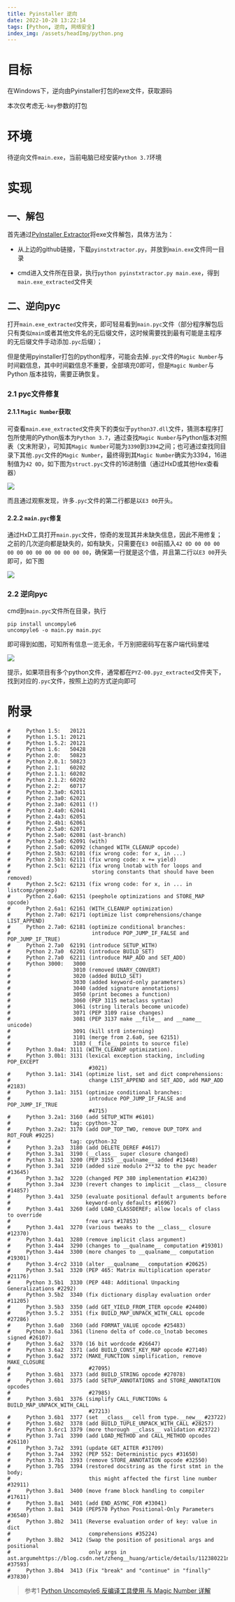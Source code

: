 ```yaml
---
title: Pyinstaller 逆向
date: 2022-10-28 13:22:14
tags: [Python, 逆向, 网络安全]
index_img: /assets/headImg/python.png
---
```


# 目标

在Windows下，逆向由Pyinstaller打包的exe文件，获取源码

本次仅考虑无`-key`参数的打包

<!--more-->

# 环境

待逆向文件`main.exe`，当前电脑已经安装`Python 3.7`环境

# 实现

## 一、解包

首先通过[PyInstaller Extractor](https://github.com/extremecoders-re/pyinstxtractor)将exe文件解包，具体方法为：

* 从上边的github链接，下载`pyinstxtractor.py`，并放到`main.exe`文件同一目录

* cmd进入文件所在目录，执行`python pyinstxtractor.py main.exe`，得到`main.exe_extracted`文件夹

## 二、逆向pyc

打开`main.exe_extracted`文件夹，即可轻易看到`main.pyc`文件（部分程序解包后只有类似`main`或者其他文件名的无后缀文件，这时候需要找到最有可能是主程序的无后缀文件手动添加`.pyc`后缀）；

但是使用pyinstaller打包的python程序，可能会去掉`.pyc`文件的`Magic Number`与时间戳信息，其中时间戳信息不重要，全部填充0即可，但是`Magic Number`与Python 版本挂钩，需要正确恢复。

### 2.1 pyc文件修复

#### 2.1.1 `Magic Number`获取

可查看`main.exe_extracted`文件夹下的类似于`python37.dll`文件，猜测本程序打包所使用的Python版本为`Python 3.7`，通过查找`Magic Number`与Python版本对照表（文末附录），可知其`Magic Number`可能为`3390`到`3394`之间；也可通过查找同目录下其他`.pyc`文件的`Magic Number`，最终得到其`Magic Number`确实为3394，16进制值为`42 0D`，如下图为`struct.pyc`文件的16进制值（通过HxD或其他Hex查看器）

![](newpost-50/2022-10-28-15-08-37-image.png)

而且通过观察发现，许多`.pyc`文件的第二行都是以`E3 00`开头。

#### 2.2.2 `main.pyc`修复

通过HxD工具打开`main.pyc`文件，惊奇的发现其并未缺失信息，因此不用修复；之前的几次逆向都是缺失的，如有缺失，只需要在`E3 00`前插入`42 0D 00 00 00 00 00 00 00 00 00 00 00 00`，确保第一行就是这个值，并且第二行以`E3 00`开头即可，如下图

![](newpost-50/2022-10-28-15-16-14-image.png)

### 2.2 逆向pyc

cmd到`main.pyc`文件所在目录，执行

```shell
pip install uncompyle6
uncompyle6 -o main.py main.pyc
```

即可得到如图，可知所有信息一览无余，千万别把密码写在客户端代码里哇

![](newpost-50/2022-10-28-15-19-51-image.png)

提示，如果项目有多个python文件，通常都在`PYZ-00.pyz_extracted`文件夹下，找到对应的`.pyc`文件，按照上边的方式逆向即可

# 附录

```
#     Python 1.5:   20121
#     Python 1.5.1: 20121
#     Python 1.5.2: 20121
#     Python 1.6:   50428
#     Python 2.0:   50823
#     Python 2.0.1: 50823
#     Python 2.1:   60202
#     Python 2.1.1: 60202
#     Python 2.1.2: 60202
#     Python 2.2:   60717
#     Python 2.3a0: 62011
#     Python 2.3a0: 62021
#     Python 2.3a0: 62011 (!)
#     Python 2.4a0: 62041
#     Python 2.4a3: 62051
#     Python 2.4b1: 62061
#     Python 2.5a0: 62071
#     Python 2.5a0: 62081 (ast-branch)
#     Python 2.5a0: 62091 (with)
#     Python 2.5a0: 62092 (changed WITH_CLEANUP opcode)
#     Python 2.5b3: 62101 (fix wrong code: for x, in ...)
#     Python 2.5b3: 62111 (fix wrong code: x += yield)
#     Python 2.5c1: 62121 (fix wrong lnotab with for loops and
#                          storing constants that should have been removed)
#     Python 2.5c2: 62131 (fix wrong code: for x, in ... in listcomp/genexp)
#     Python 2.6a0: 62151 (peephole optimizations and STORE_MAP opcode)
#     Python 2.6a1: 62161 (WITH_CLEANUP optimization)
#     Python 2.7a0: 62171 (optimize list comprehensions/change LIST_APPEND)
#     Python 2.7a0: 62181 (optimize conditional branches:
#                          introduce POP_JUMP_IF_FALSE and POP_JUMP_IF_TRUE)
#     Python 2.7a0  62191 (introduce SETUP_WITH)
#     Python 2.7a0  62201 (introduce BUILD_SET)
#     Python 2.7a0  62211 (introduce MAP_ADD and SET_ADD)
#     Python 3000:   3000
#                    3010 (removed UNARY_CONVERT)
#                    3020 (added BUILD_SET)
#                    3030 (added keyword-only parameters)
#                    3040 (added signature annotations)
#                    3050 (print becomes a function)
#                    3060 (PEP 3115 metaclass syntax)
#                    3061 (string literals become unicode)
#                    3071 (PEP 3109 raise changes)
#                    3081 (PEP 3137 make __file__ and __name__ unicode)
#                    3091 (kill str8 interning)
#                    3101 (merge from 2.6a0, see 62151)
#                    3103 (__file__ points to source file)
#     Python 3.0a4: 3111 (WITH_CLEANUP optimization).
#     Python 3.0b1: 3131 (lexical exception stacking, including POP_EXCEPT
                          #3021)
#     Python 3.1a1: 3141 (optimize list, set and dict comprehensions:
#                         change LIST_APPEND and SET_ADD, add MAP_ADD #2183)
#     Python 3.1a1: 3151 (optimize conditional branches:
#                         introduce POP_JUMP_IF_FALSE and POP_JUMP_IF_TRUE
                          #4715)
#     Python 3.2a1: 3160 (add SETUP_WITH #6101)
#                   tag: cpython-32
#     Python 3.2a2: 3170 (add DUP_TOP_TWO, remove DUP_TOPX and ROT_FOUR #9225)
#                   tag: cpython-32
#     Python 3.2a3  3180 (add DELETE_DEREF #4617)
#     Python 3.3a1  3190 (__class__ super closure changed)
#     Python 3.3a1  3200 (PEP 3155 __qualname__ added #13448)
#     Python 3.3a1  3210 (added size modulo 2**32 to the pyc header #13645)
#     Python 3.3a2  3220 (changed PEP 380 implementation #14230)
#     Python 3.3a4  3230 (revert changes to implicit __class__ closure #14857)
#     Python 3.4a1  3250 (evaluate positional default arguments before
#                        keyword-only defaults #16967)
#     Python 3.4a1  3260 (add LOAD_CLASSDEREF; allow locals of class to override
#                        free vars #17853)
#     Python 3.4a1  3270 (various tweaks to the __class__ closure #12370)
#     Python 3.4a1  3280 (remove implicit class argument)
#     Python 3.4a4  3290 (changes to __qualname__ computation #19301)
#     Python 3.4a4  3300 (more changes to __qualname__ computation #19301)
#     Python 3.4rc2 3310 (alter __qualname__ computation #20625)
#     Python 3.5a1  3320 (PEP 465: Matrix multiplication operator #21176)
#     Python 3.5b1  3330 (PEP 448: Additional Unpacking Generalizations #2292)
#     Python 3.5b2  3340 (fix dictionary display evaluation order #11205)
#     Python 3.5b3  3350 (add GET_YIELD_FROM_ITER opcode #24400)
#     Python 3.5.2  3351 (fix BUILD_MAP_UNPACK_WITH_CALL opcode #27286)
#     Python 3.6a0  3360 (add FORMAT_VALUE opcode #25483)
#     Python 3.6a1  3361 (lineno delta of code.co_lnotab becomes signed #26107)
#     Python 3.6a2  3370 (16 bit wordcode #26647)
#     Python 3.6a2  3371 (add BUILD_CONST_KEY_MAP opcode #27140)
#     Python 3.6a2  3372 (MAKE_FUNCTION simplification, remove MAKE_CLOSURE
#                         #27095)
#     Python 3.6b1  3373 (add BUILD_STRING opcode #27078)
#     Python 3.6b1  3375 (add SETUP_ANNOTATIONS and STORE_ANNOTATION opcodes
#                         #27985)
#     Python 3.6b1  3376 (simplify CALL_FUNCTIONs & BUILD_MAP_UNPACK_WITH_CALL
                          #27213)
#     Python 3.6b1  3377 (set __class__ cell from type.__new__ #23722)
#     Python 3.6b2  3378 (add BUILD_TUPLE_UNPACK_WITH_CALL #28257)
#     Python 3.6rc1 3379 (more thorough __class__ validation #23722)
#     Python 3.7a1  3390 (add LOAD_METHOD and CALL_METHOD opcodes #26110)
#     Python 3.7a2  3391 (update GET_AITER #31709)
#     Python 3.7a4  3392 (PEP 552: Deterministic pycs #31650)
#     Python 3.7b1  3393 (remove STORE_ANNOTATION opcode #32550)
#     Python 3.7b5  3394 (restored docstring as the first stmt in the body;
#                         this might affected the first line number #32911)
#     Python 3.8a1  3400 (move frame block handling to compiler #17611)
#     Python 3.8a1  3401 (add END_ASYNC_FOR #33041)
#     Python 3.8a1  3410 (PEP570 Python Positional-Only Parameters #36540)
#     Python 3.8b2  3411 (Reverse evaluation order of key: value in dict
#                         comprehensions #35224)
#     Python 3.8b2  3412 (Swap the position of positional args and positional
#                         only args in ast.argumehttps://blog.csdn.net/zheng__huang/article/details/112380221nts #37593)
#     Python 3.8b4  3413 (Fix "break" and "continue" in "finally" #37830)
```

> 参考1 [Python Uncompyle6 反编译工具使用 与 Magic Number 详解](https://blog.csdn.net/zheng__huang/article/details/112380221)